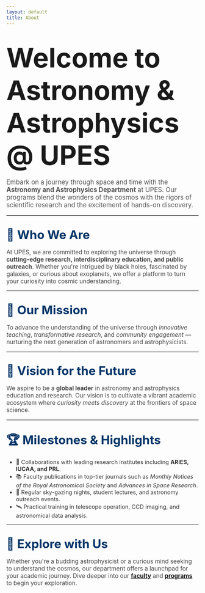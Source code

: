 ```yaml
---
layout: default
title: About
---
```


# <span style="font-size: 2.5em; font-weight: bold;">Welcome to Astronomy & Astrophysics @ UPES</span>

<p style="font-size: 1.2em; color: #555;">
Embark on a journey through space and time with the <strong>Astronomy and Astrophysics Department</strong> at UPES. Our programs blend the wonders of the cosmos with the rigors of scientific research and the excitement of hands-on discovery.
</p>

---

## <span style="font-size: 1.5em; color: #003366;">🌌 Who We Are</span>

<p style="font-size: 1.1em; color: #444;">
At UPES, we are committed to exploring the universe through <strong>cutting-edge research, interdisciplinary education, and public outreach</strong>. Whether you're intrigued by black holes, fascinated by galaxies, or curious about exoplanets, we offer a platform to turn your curiosity into cosmic understanding.
</p>

---

## <span style="font-size: 1.5em; color: #003366;">🎯 Our Mission</span>

<p style="font-size: 1.1em; color: #444;">
To advance the understanding of the universe through <em>innovative teaching</em>, <em>transformative research</em>, and <em>community engagement</em> — nurturing the next generation of astronomers and astrophysicists.
</p>

---

## <span style="font-size: 1.5em; color: #003366;">🌠 Vision for the Future</span>

<p style="font-size: 1.1em; color: #444;">
We aspire to be a <strong>global leader</strong> in astronomy and astrophysics education and research. Our vision is to cultivate a vibrant academic ecosystem where <em>curiosity meets discovery</em> at the frontiers of space science.
</p>

---

## <span style="font-size: 1.5em; color: #003366;">🏆 Milestones & Highlights</span>

<ul style="font-size: 1.05em; color: #333;">
  <li>🔭 Collaborations with leading research institutes including <strong>ARIES, IUCAA, and PRL</strong>.</li>
  <li>📚 Faculty publications in top-tier journals such as <em>Monthly Notices of the Royal Astronomical Society</em> and <em>Advances in Space Research</em>.</li>
  <li>🌌 Regular sky-gazing nights, student lectures, and astronomy outreach events.</li>
  <li>🛰️ Practical training in telescope operation, CCD imaging, and astronomical data analysis.</li>
</ul>

---

## <span style="font-size: 1.5em; color: #003366;">🚀 Explore with Us</span>

<p style="font-size: 1.1em; color: #444;">
Whether you're a budding astrophysicist or a curious mind seeking to understand the cosmos, our department offers a launchpad for your academic journey. Dive deeper into our <a href="faculty.md"><strong>faculty</strong></a> and <a href="programs.md"><strong>programs</strong></a> to begin your exploration.
</p>
